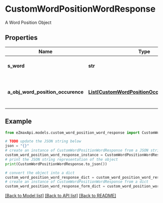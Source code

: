 # CustomWordPositionWordResponse

A Word Position Object

## Properties

Name | Type | Description | Notes
------------ | ------------- | ------------- | -------------
**s_word** | **str** | The searched word | 
**a_obj_word_position_occurence** | [**List[CustomWordPositionOccurenceResponse]**](CustomWordPositionOccurenceResponse.md) | The found occurences for the seached word | 

## Example

```python
from eZmaxApi.models.custom_word_position_word_response import CustomWordPositionWordResponse

# TODO update the JSON string below
json = "{}"
# create an instance of CustomWordPositionWordResponse from a JSON string
custom_word_position_word_response_instance = CustomWordPositionWordResponse.from_json(json)
# print the JSON string representation of the object
print(CustomWordPositionWordResponse.to_json())

# convert the object into a dict
custom_word_position_word_response_dict = custom_word_position_word_response_instance.to_dict()
# create an instance of CustomWordPositionWordResponse from a dict
custom_word_position_word_response_form_dict = custom_word_position_word_response.from_dict(custom_word_position_word_response_dict)
```
[[Back to Model list]](../README.md#documentation-for-models) [[Back to API list]](../README.md#documentation-for-api-endpoints) [[Back to README]](../README.md)


